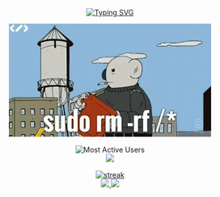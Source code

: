 <div align="center">
	
[![Typing SVG](https://readme-typing-svg.herokuapp.com?font=Architects+Daughter&size=32&color=CD5C5C&center=true&vCenter=true&lines=Hi+there%2C+i'm+Eslam+Adel;DevOps+Engineer;Problem+Solver;Open-Source+Enthusiast;Interested+in+SRE)](https://git.io/typing-svg)

<img src="https://github.com/s403o/s403o/blob/master/sudo.gif" />
<p align="center">
	<img src="https://img.shields.io/badge/dynamic/json?label=Most%20Active%20GitHub%20User%20in%20Egypt&query=%24.rank&prefix=Rank%20&logo=github&style=for-the-badge&color=grey&labelColor=333&url=https://aktive.tk/rank/egypt/s403o" alt="Most Active Users" target="_blank" width=30%/> <br>
	<img src="https://komarev.com/ghpvc/?username=s403o&label=Profile%20views&color=555555&labelColor=000000&style=for-the-badge" width=13%/> 
<a href = "https://commits.top/egypt.html" target="_blank"> 

<img src="https://github-readme-streak-stats.herokuapp.com/?user=s403o&theme=dark" alt="streak"/> <br>
	<a href="https://github.com/s403o">
<img height="180em" src="https://github-readme-stats.vercel.app/api?username=s403o&show_icons=true&title_color=CD5C5C&icon_color=CD5C5C&text_color=ffffff&bg_color=151515"/>
  <img height="180em" src="https://github-readme-stats-eight-theta.vercel.app/api/top-langs/?username=s403o&title_color=CD5C5C&layout=compact&bg_color=151515&text_color=ffffff&langs_count=10"/>
</a> 
</p>		
</div>
